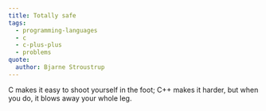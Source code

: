 ```yaml
---
title: Totally safe
tags:
  - programming-languages
  - c
  - c-plus-plus
  - problems
quote:
  author: Bjarne Stroustrup
---
```


C makes it easy to shoot yourself in the foot; C++ makes it harder, but when you do, it blows away your whole leg.
